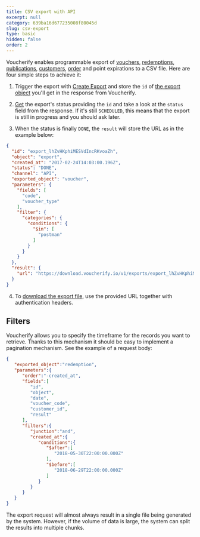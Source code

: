 ```yaml
---
title: CSV export with API
excerpt: null
category: 639ba16d677235008f80045d
slug: csv-export
type: basic
hidden: false
order: 2
---
```


Voucherify enables programmable export of [vouchers](ref:get-voucher), [redemptions](ref:get-redemption), [publications](ref:list-publications), [customers](ref:get-customer), [order](ref:get-order) and point expirations to a CSV file. Here are four simple steps to achieve it:

1. Trigger the export with [Create Export](ref:create-export) and store the `id` of [the export object](ref:get-export) you'll get in the response from Voucherify.

2. [Get](ref:get-export) the export's status providing the `id` and take a look at the `status` field from the response. If it's still `SCHEDULED`, this means that the export is still in progress and you should ask later.

3. When the status is finally `DONE`, the `result` will store the URL as in the example below: 


```json Response
{
  "id": "export_lhZvHKphiMESVdIncRKvoaZh",
  "object": "export",
  "created_at": "2017-02-24T14:03:00.196Z",
  "status": "DONE",
  "channel": "API",
  "exported_object": "voucher",
  "parameters": {
    "fields": [
      "code",
      "voucher_type"
    ],
    "filter": {
      "categories": {
        "conditions": {
          "$in": [
            "postman"
          ]
        }
      }
    }
  },
  "result": {
    "url": "https://download.voucherify.io/v1/exports/export_lhZvHKphiMESVdIncRKvoaZh?token=TOKEN"
  }
}
```

4. To [download the export file](ref:download-export), use the provided URL together with authentication headers.

## Filters

Voucherify allows you to specify the timeframe for the records you want to retrieve. Thanks to this mechanism it should be easy to implement a pagination mechanism. See the example of a request body: 


```json Request
{
   "exported_object":"redemption",
   "parameters":{
      "order":"-created_at",
      "fields":[
         "id",
         "object",
         "date",
         "voucher_code",
         "customer_id",
         "result"
      ],
      "filters":{
         "junction":"and",
         "created_at":{
            "conditions":{
               "$after":[
                  "2018-05-30T22:00:00.000Z"
               ],
               "$before":[
                  "2018-06-29T22:00:00.000Z"
               ]
            }
         }
      }
   }
}
```

The export request will almost always result in a single file being generated by the system. However, if the volume of data is large, the system can split the results into multiple chunks.